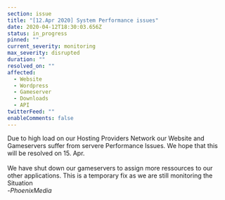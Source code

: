 ```yaml
---
section: issue
title: "[12.Apr 2020] System Performance issues"
date: 2020-04-12T18:30:03.656Z
status: in_progress
pinned: ""
current_severity: monitoring
max_severity: disrupted
duration: ""
resolved_on: ""
affected:
  - Website
  - Wordpress
  - Gameserver
  - Downloads
  - API
twitterFeed: ""
enableComments: false
---
```

Due to high load on our Hosting Providers Network our Website and Gameservers suffer from servere Performance Issues. We hope that this will be resolved on 15. Apr.\
\
We have shut down our gameservers to assign more ressources to our other applications. This is a temporary fix as we are still monitoring the Situation \
-*PhoenixMedia*